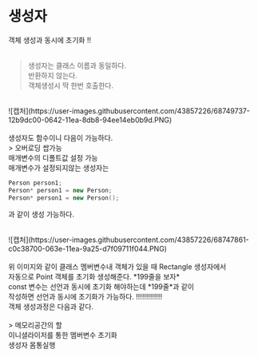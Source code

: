 # 생성자

객체 생성과 동시에 초기화 !! </br>
</br>
> 생성자는 클래스 이름과 동일하다. </br>
반환하지 않는다. </br>
객체생성시 딱 한번 호출한다. </br>
</br>
![캡처](https://user-images.githubusercontent.com/43857226/68749737-12b9dc00-0642-11ea-8db8-94ee14eb0b9d.PNG)</br>
</br>
생성자도 함수이니 다음이 가능하다. </br>
> 오버로딩 쌉가능 </br>
매개변수의 디폴트값 설정 가능 </br>
매개변수가 설정되지않는 생성자는 </br>

```c++
Person person1;
Person* person1 = new Person;
Person* person1 = new Person();
```
과 같이 생성 가능하다. </br>

</br>
![캡처](https://user-images.githubusercontent.com/43857226/68747861-c0c38700-063e-11ea-9a25-d7f09711f044.PNG)</br>
</br>
위 이미지와 같이 클래스 멤버변수내 객체가 있을 때 Rectangle 생성자에서 </br>
자동으로 Point 객체를 초기화 생성해준다. *199줄을 보자* </br>
const 변수는 선언과 동시에 초기화 해야하는데 *199줄*과 같이 </br>
작성하면 선언과 동시에 초기화가 가능하다. !!!!!!!!!!!!! </br>
객체 생성과정은 다음과 같다. </br>
</br>
> 메모리공간의 할</br>
이니셜라이저를 통한 멤버변수 초기화 </br>
생성자 몸통실행</br>
</br>
